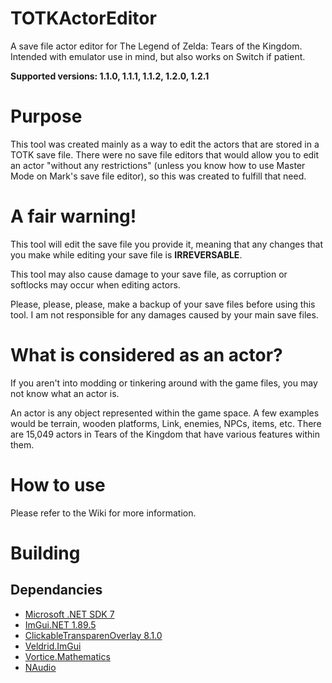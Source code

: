 # TOTKActorEditor
A save file actor editor for The Legend of Zelda: Tears of the Kingdom. Intended with emulator use in mind, but also works on Switch if patient.

**Supported versions: 1.1.0, 1.1.1, 1.1.2, 1.2.0, 1.2.1**

# Purpose
This tool was created mainly as a way to edit the actors that are stored in a TOTK save file. There were no save file editors that would allow you to edit an actor "without any restrictions" (unless you know how to use Master Mode on Mark's save file editor), so this was created to fulfill that need.

# A fair warning!
This tool will edit the save file you provide it, meaning that any changes that you make while editing your save file is **IRREVERSABLE**.

This tool may also cause damage to your save file, as corruption or softlocks may occur when editing actors.

Please, please, please, make a backup of your save files before using this tool. I am not responsible for any damages caused by your main save files.

# What is considered as an actor?
If you aren't into modding or tinkering around with the game files, you may not know what an actor is.

An actor is any object represented within the game space. A few examples would be terrain, wooden platforms, Link, enemies, NPCs, items, etc. There are 15,049 actors in Tears of the Kingdom that have various features within them.

# How to use
Please refer to the Wiki for more information.

# Building
## Dependancies
-   [Microsoft .NET SDK 7](https://dotnet.microsoft.com/en-us/download/dotnet/7.0)
-   [ImGui.NET 1.89.5](https://www.nuget.org/packages/ImGui.NET/1.89.5)
-   [ClickableTransparenOverlay 8.1.0](https://www.nuget.org/packages/ClickableTransparentOverlay/8.1.0)
-   [Veldrid.ImGui](https://www.nuget.org/packages/Veldrid.ImGui/)
-   [Vortice.Mathematics](https://www.nuget.org/packages/Vortice.Mathematics/)
-   [NAudio](https://www.nuget.org/packages/NAudio/)